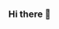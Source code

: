### Hi there 👋

<!--
**alireza95afrasiabi/alireza95afrasiabi** is a ✨ _special_ ✨ repository because its `README.md` (this file) appears on your GitHub profile.

Here are some ideas to get you started:

- 🌱 I’m currently learning React.JS
- 💬 Ask me about Developing and how to be a Geek !
- 📫 How to reach me: afrasiabi95ali@gmail.com
-->
